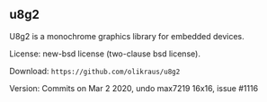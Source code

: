 
## u8g2

U8g2 is a monochrome graphics library for embedded devices.

License: new-bsd license (two-clause bsd license). 

Download: `https://github.com/olikraus/u8g2`

Version: Commits on Mar 2 2020, undo max7219 16x16, issue #1116
